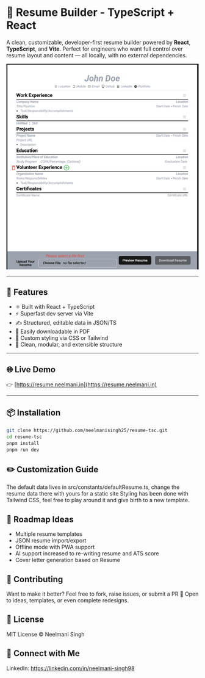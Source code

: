 # 🧾 Resume Builder - TypeScript + React

A clean, customizable, developer-first resume builder powered by **React**, **TypeScript**, and **Vite**. Perfect for engineers who want full control over resume layout and content — all locally, with no external dependencies.

![Resume Screenshot](./public/screenshot.png)

---

## 🚀 Features

- ⚛️ Built with React + TypeScript
- ⚡ Superfast dev server via Vite
- ✍️ Structured, editable data in JSON/TS
- 💾 Easily downloadable in PDF
- 🎨 Custom styling via CSS or Tailwind
- 🧩 Clean, modular, and extensible structure

---

## 🌐 Live Demo

👉 [https://resume.neelmani.in](https://resume.neelmani.in)

---

## 📦 Installation

```bash
git clone https://github.com/neelmanisingh25/resume-tsc.git
cd resume-tsc
pnpm install
pnpm run dev
```
## ✏️ Customization Guide

The default data lives in src/constants/defaultResume.ts, change the resume data there with yours for a static site
Styling has been done with Tailwind CSS, feel free to play around it and give birth to a new template.

## 🧪 Roadmap Ideas

- Multiple resume templates
- JSON resume import/export
- Offline mode with PWA support
- AI support increased to re-writing resume and ATS score
- Cover letter generation based on Resume

## 🤝 Contributing

Want to make it better? Feel free to fork, raise issues, or submit a PR 🙌
Open to ideas, templates, or even complete redesigns.

## 📄 License

MIT License © Neelmani Singh

## 💼 Connect with Me

LinkedIn: https://linkedin.com/in/neelmani-singh98
